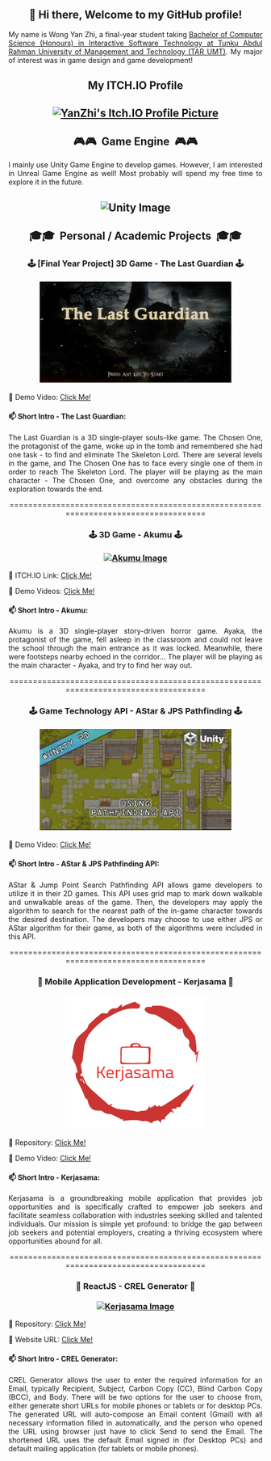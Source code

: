 <h2 align="center">
👋 Hi there, Welcome to my GitHub profile!
</h2>

<p align="justify">
My name is Wong Yan Zhi, a final-year student taking <a href="https://www.tarc.edu.my/focs/programmes/bachelor-degree/bachelor-of-computer-science-honours-in-interactive-software-technology/" alt="Link towards YanZhi's Programme of Study">Bachelor of Computer Science (Honours) in Interactive Software Technology at Tunku Abdul Rahman University of Management and Technology (TAR UMT)</a>. My major of interest was in game design and game development!
</p>

<h2 align="center">
My ITCH.IO Profile
</h2>
<h2 align="center">
<a href="https://spoiler02.itch.io" target="_blank"><img src="https://img.itch.zone/aW1nLzEzNTM3OTY3LnBuZw==/100x100%23/E%2FxdOO.png" alt="YanZhi's Itch.IO Profile Picture" width="150px" height="150px"></a>
</h2>

<h2 align="center">
🎮🎮&nbsp;&nbsp;Game Engine&nbsp;&nbsp;🎮🎮
</h2>
<p align="justify">I mainly use Unity Game Engine to develop games. However, I am interested in Unreal Game Engine as well! Most probably will spend my free time to explore it in the future.</p>
<h2 align="center">
<img src="https://cdn.sanity.io/images/fuvbjjlp/production/9a58ef0b0a39424aaf70dd4c30539b477ae54697-1200x630.png" alt="Unity Image" width="410px" height="250px">
</h2>

<h2 align="center">🎓🎓&nbsp;&nbsp;Personal / Academic Projects&nbsp;&nbsp;🎓🎓</h2>

<div>
<h3 align="center">
🕹&nbsp;[Final Year Project] 3D Game - The Last Guardian&nbsp;🕹
<br> <br>
<a href="https://youtu.be/iXqZzVhZakc" target="_blank"><img src="./Images/The-Last-Guardian_Thumbnail.jpg" alt="The Last Guardian Image" width="380px" height="200px"></a>
</h3>
<p align="left">🔗 Demo Video: <a href="https://youtu.be/iXqZzVhZakc" target="_blank" alt="Link towards YT Demo - The Last Guardian">Click Me!</a>
<h4>📫 Short Intro - The Last Guardian:</h4>
<p align="justify">
The Last Guardian is a 3D single-player souls-like game. The Chosen One, the protagonist of the game, woke up in the tomb and remembered she had one task - to find and eliminate The Skeleton Lord. There are several levels in the game, and The Chosen One has to face every single one of them in order to reach The Skeleton Lord. The player will be playing as the main character - The Chosen One, and overcome any obstacles during the exploration towards the end.
</p>
</div>

<div>
<p align="center">====================================================================================</p>
<h3 align="center">
🕹&nbsp;3D Game - Akumu&nbsp;🕹
<br> <br>
<a href="https://spoiler02.itch.io/akumu" target="_blank"><img src="https://img.itch.zone/aW1nLzExMTQxODY0LnBuZw==/315x250%23c/Kzplsx.png" alt="Akumu Image" width="380px" height="200px"></a>
</h3>
<!-- <p align="left">🔗 Repository: <a href="" target="_blank" alt="Link towards Repository - Kerjasama">Click Me!</a></p> -->
<p align="left">🔗 ITCH.IO Link: <a href="https://spoiler02.itch.io/akumu" target="_blank" alt="Link towards ITCH.IO - Akumu">Click Me!</a>
<p align="left">🔗 Demo Videos: <a href="https://tinyurl.com/AkumuGameplayVideos" target="_blank" alt="Link towards YT Demo - Akumu">Click Me!</a>
<h4>📫 Short Intro - Akumu:</h4>
<p align="justify">
Akumu is a 3D single-player story-driven horror game. Ayaka, the protagonist of the game, fell asleep in the classroom and could not leave the school through the main entrance as it was locked. Meanwhile, there were footsteps nearby echoed in the corridor... The player will be playing as the main character - Ayaka, and try to find her way out.
</p>
</div>

<p align="center">====================================================================================</p>
<div>
<h3 align="center">
🕹&nbsp;Game Technology API - AStar & JPS Pathfinding&nbsp;🕹
<br> <br>
<a href="https://youtu.be/wmFuExwGLU8" target="_blank"><img src="./Images/AStar-JPS-API_Thumbnail.jpg" alt="AStar-JPS-API YT Thumbnail" width="380px" height="200px"></a>
</h3>
<!-- <p align="left">🔗 Repository: <a href="" target="_blank" alt="Link towards Repository - Kerjasama">Click Me!</a></p> -->
<p align="left">🔗 Demo Video: <a href="https://youtu.be/wmFuExwGLU8" target="_blank" alt="Link towards YT Demo - AStar JPS Pathfinding API">Click Me!</a>
<h4>📫 Short Intro - AStar & JPS Pathfinding API:</h4>
<p align="justify">
AStar & Jump Point Search Pathfinding API allows game developers to utilize it in their 2D games. This API uses grid map to mark down walkable and unwalkable areas of the game. Then, the developers may apply the algorithm to search for the nearest path of the in-game character towards the desired destination. The developers may choose to use either JPS or AStar algorithm for their game, as both of the algorithms were included in this API.
</p>
</div>

<p align="center">====================================================================================</p>
<div>
<h3 align="center">
📱&nbsp;Mobile Application Development - Kerjasama&nbsp;📱
<br> <br>
<a href="https://youtu.be/IeD_slQyLDg" target="_blank"><img src="./Images/Kerjasama_Logo.png" alt="Kerjasama Image" width="280px" height="260px"></a>
</h3>
<p align="left">🔗 Repository: <a href="https://github.com/SpoILeR02/Kerjasama" target="_blank" alt="Link towards Repository - Kerjasama">Click Me!</a></p>
<p align="left">🔗 Demo Video: <a href="https://youtu.be/IeD_slQyLDg" target="_blank" alt="Link towards YT Demo - Kerjasama">Click Me!</a>
<h4>📫 Short Intro - Kerjasama:</h4>
<p align="justify">
Kerjasama is a groundbreaking mobile application that provides job opportunities and is specifically crafted to empower job seekers and facilitate seamless collaboration with industries seeking skilled and talented individuals. Our mission is simple yet profound: to bridge the gap between job seekers and potential employers, creating a thriving ecosystem where opportunities abound for all.
</p>
</div>

<p align="center">====================================================================================</p>
<div>
<h3 align="center">
📝&nbsp;ReactJS - CREL Generator&nbsp;📝
<br> <br>
<a href="https://spoiler02.github.io/CREL-Generator/" target="_blank"><img src="https://upload.wikimedia.org/wikipedia/commons/a/a7/React-icon.svg" alt="Kerjasama Image" width="280px" height="260px"></a>
</h3>
<p align="left">🔗 Repository: <a href="https://github.com/SpoILeR02/CREL-Generator/" target="_blank" alt="Link towards Repository - CREL Generator">Click Me!</a></p>
<p align="left">🔗 Website URL: <a href="https://spoiler02.github.io/CREL-Generator/" target="_blank" alt="Link towards Website - CREL Generator">Click Me!</a></p>
<h4>📫 Short Intro - CREL Generator:</h4>
<p align="justify">
CREL Generator allows the user to enter the required information for an Email, typically Recipient, Subject, Carbon Copy (CC), Blind Carbon Copy (BCC), and Body. There will be two options for the user to choose from, either generate short URLs for mobile phones or tablets or for desktop PCs. The generated URL will auto-compose an Email content (Gmail) with all necessary information filled in automatically, and the person who opened the URL using browser just have to click Send to send the Email. The shortened URL uses the default Email signed in (for Desktop PCs) and default mailing application (for tablets or mobile phones).
</p>
</div>
